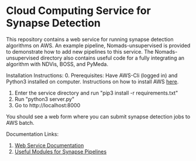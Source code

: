 # Cloud Computing Service for Synapse Detection
This repository contains a web service for running synapse detection algorithms on AWS. An example pipeline, Nomads-unsupervised is provided to demonstrate how to add new pipelines to this service. The Nomads-unsupervised directory also contains useful code for a fully integrating an algorithm with NDVis, BOSS, and PyMeda.

Installation Instructions:
0. Prerequisites: Have AWS-Cli (logged in) and Python3 installed on computer. Instructions on how to install AWS [here](https://docs.aws.amazon.com/cli/latest/userguide/installing.html).
1. Enter the service directory and run "pip3 install -r requirements.txt"
2. Run "python3 server.py"
3. Go to http://localhost:8000

You should see a web form where you can submit synapse detection jobs to AWS batch. 

Documentation Links:
1. [Web Service Documentation](https://nbviewer.jupyter.org/github/neurodata-nomads/nomads_cloud/blob/master/docs/Web%20Service%20Documentation.ipynb)
2. [Useful Modules for Synapse Pipelines](https://nbviewer.jupyter.org/github/neurodata-nomads/nomads_cloud/blob/master/docs/Useful%20Modules%20for%20Synapse%20Pipelines.ipynb)





